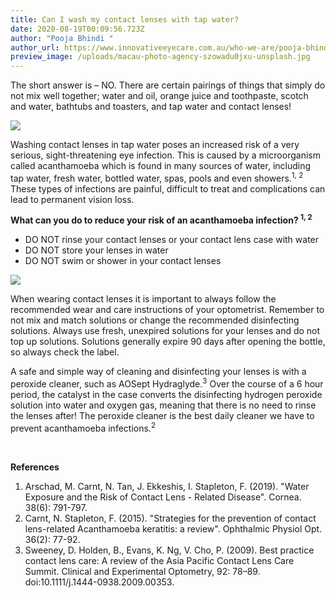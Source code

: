 ```yaml
---
title: Can I wash my contact lenses with tap water?
date: 2020-08-19T00:09:56.723Z
author: "Pooja Bhindi "
author_url: https://www.innovativeeyecare.com.au/who-we-are/pooja-bhindi
preview_image: /uploads/macau-photo-agency-szowadu0jxu-unsplash.jpg
---
```

<div class="employee-heading">

The short answer is – NO. There are certain pairings of things that simply do not mix well together; water and oil, orange juice and toothpaste, scotch and water, bathtubs and toasters, and tap water and contact lenses! 

</div>

![](/uploads/tap.jpg)

Washing contact lenses in tap water poses an increased risk of a very serious, sight-threatening eye infection. This is caused by a microorganism called acanthamoeba which is found in many sources of water, including tap water, fresh water, bottled water, spas, pools and even showers.<sup>1, 2</sup> These types of infections are painful, difficult to treat and complications can lead to permanent vision loss. 

**What can you do to reduce your risk of an acanthamoeba infection? <sup>1, 2</sup>** 

* DO NOT rinse your contact lenses or your contact lens case with water
* DO NOT store your lenses in water
* DO NOT swim or shower in your contact lenses

![](/uploads/eye.jpg)

When wearing contact lenses it is important to always follow the recommended wear and care instructions of your optometrist. Remember to not mix and match solutions or change the recommended disinfecting solutions. Always use fresh, unexpired solutions for your lenses and do not top up solutions. Solutions generally expire 90 days after opening the bottle, so always check the label.

A safe and simple way of cleaning and disinfecting your lenses is with a peroxide cleaner, such as AOSept Hydraglyde.<sup>3</sup> Over the course of a 6 hour period, the catalyst in the case converts the disinfecting hydrogen peroxide solution into water and oxygen gas, meaning that there is no need to rinse the lenses after! The peroxide cleaner is the best daily cleaner we have to prevent acanthamoeba infections.<sup>2</sup>

<br>

**References** 

1. Arschad, M. Carnt, N. Tan, J. Ekkeshis, I. Stapleton, F. (2019). "Water Exposure and the Risk of Contact Lens - Related Disease". Cornea. 38(6): 791-797.
2. Carnt, N. Stapleton, F. (2015). "Strategies for the prevention of contact lens-related Acanthamoeba keratitis: a review". Ophthalmic Physiol Opt. 36(2): 77-92.
3. Sweeney, D. Holden, B., Evans, K. Ng, V. Cho, P. (2009). Best practice contact lens care: A review of the Asia Pacific Contact Lens Care Summit. Clinical and Experimental Optometry, 92: 78–89. doi:10.1111/j.1444-0938.2009.00353.
